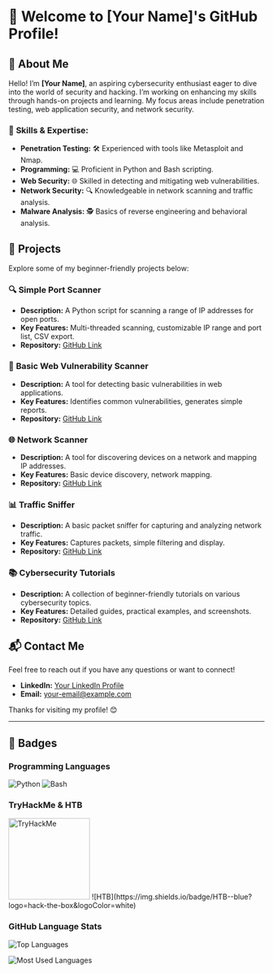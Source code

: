 # 👋 Welcome to [Your Name]'s GitHub Profile!

## 🌟 About Me

Hello! I’m **[Your Name]**, an aspiring cybersecurity enthusiast eager to dive into the world of security and hacking. I’m working on enhancing my skills through hands-on projects and learning. My focus areas include penetration testing, web application security, and network security.

### 🔧 **Skills & Expertise:**
- **Penetration Testing:** 🛠️ Experienced with tools like Metasploit and Nmap.
- **Programming:** 💻 Proficient in Python and Bash scripting.
- **Web Security:** 🌐 Skilled in detecting and mitigating web vulnerabilities.
- **Network Security:** 🔍 Knowledgeable in network scanning and traffic analysis.
- **Malware Analysis:** 🕵️ Basics of reverse engineering and behavioral analysis.

## 🚀 Projects

Explore some of my beginner-friendly projects below:

### 🔍 **Simple Port Scanner**
- **Description:** A Python script for scanning a range of IP addresses for open ports.
- **Key Features:** Multi-threaded scanning, customizable IP range and port list, CSV export.
- **Repository:** [GitHub Link](https://github.com/[YourUsername]/simple-port-scanner)

### 🔎 **Basic Web Vulnerability Scanner**
- **Description:** A tool for detecting basic vulnerabilities in web applications.
- **Key Features:** Identifies common vulnerabilities, generates simple reports.
- **Repository:** [GitHub Link](https://github.com/[YourUsername]/basic-web-vuln-scanner)

### 🌐 **Network Scanner**
- **Description:** A tool for discovering devices on a network and mapping IP addresses.
- **Key Features:** Basic device discovery, network mapping.
- **Repository:** [GitHub Link](https://github.com/[YourUsername]/network-scanner)

### 📊 **Traffic Sniffer**
- **Description:** A basic packet sniffer for capturing and analyzing network traffic.
- **Key Features:** Captures packets, simple filtering and display.
- **Repository:** [GitHub Link](https://github.com/[YourUsername]/traffic-sniffer)

### 📚 **Cybersecurity Tutorials**
- **Description:** A collection of beginner-friendly tutorials on various cybersecurity topics.
- **Key Features:** Detailed guides, practical examples, and screenshots.
- **Repository:** [GitHub Link](https://github.com/[YourUsername]/cybersecurity-tutorials)

## 📬 Contact Me

Feel free to reach out if you have any questions or want to connect!

- **LinkedIn:** [Your LinkedIn Profile](#)
- **Email:** [your-email@example.com](mailto:your-email@example.com)

Thanks for visiting my profile! 😊

---

## 🎨 Badges

### Programming Languages
![Python](https://img.shields.io/badge/-Python-blue?logo=python&logoColor=white&style=flat-square&labelColor=blue)
![Bash](https://img.shields.io/badge/-Bash-black?logo=gnu-bash&logoColor=white&style=flat-square&labelColor=black)

### TryHackMe & HTB
<img src="https://tryhackme-badges.s3.amazonaws.com/wraithxD.png" alt="TryHackMe" width="160"/>
![HTB](https://img.shields.io/badge/HTB-<YOUR_SCORE>-blue?logo=hack-the-box&logoColor=white)

### GitHub Language Stats
![Top Languages](https://img.shields.io/github/languages/top/[YourUsername]/[YourRepoName]?style=flat-square) <!-- Replace [YourRepoName] with a repo to display top languages -->

![Most Used Languages](https://img.shields.io/github/languages/count/[YourUsername]/[YourRepoName]?style=flat-square) <!-- Replace [YourRepoName] with a repo to display language count -->
